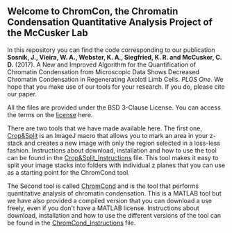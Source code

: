 ## Welcome to ChromCon, the Chromatin Condensation Quantitative Analysis Project of the McCusker Lab

In this repository you can find the code corresponding to our publication **Sosnik, J., Vieira, W. A., Webster, K. A., Siegfried, K. R. and McCusker, C. D.** (2017). A New and Improved Algorithm for the Quantification of Chromatin Condensation from Microscopic Data Shows Decreased Chromatin Condensation in Regenerating Axolotl Limb Cells. *PLOS One*. We hope that you make use of our tools for your research. If you do, please cite our paper. 

All the files are provided under the BSD 3-Clause License. You can access the terms on the [license](https://mccuskerlab.github.io/ChromCon/LIC) here.

There are two tools that we have made available here. The first one, [Crop&Split](https://raw.githubusercontent.com/McCuskerLab/ChromCon/gh-pages/Crop%26Split.ijm?token=AZEhMVG9TW9AJgOitLE8QbTEzOmf_GXiks5Zmx2TwA%3D%3D) is an ImageJ macro that allows you to mark an area in your z-stack and creates a new image with only the region selected in a loss-less fashion. Instructions about download, installation and how to use the tool can be found in the [Crop&Split_Instructions](https://mccuskerlab.github.io/ChromCon/Crop%26Split_Instructions) file. This tool makes it easy to split your image stacks into folders with individual z planes that you can use as a starting point for the ChromCond tool.

The Second tool is called [ChromCond](https://raw.githubusercontent.com/McCuskerLab/ChromCon/gh-pages/ChromCond.m?token=AZEhMXF7CscntB9mnJ6F3P7Z3tlzbHkpks5Zmx4FwA%3D%3D) and is the tool that performs quantitative analysis of chromatin condensation. This is a MATLAB tool but we have also provided a compiled version that you can download a use freely, even if you don't have a MATLAB license. Instructions about download, installation and how to use the different versions of the tool can be found in the [ChromCond_Instructions](https://mccuskerlab.github.io/ChromCon/ChromCond_Instructions) file.


